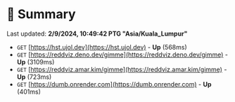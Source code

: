 # 📖 Summary
Last updated: **2/9/2024, 10:49:42 PTG "Asia/Kuala_Lumpur"**

- `GET` [https://hst.ujol.dev](https://hst.ujol.dev) - **Up** (568ms)
- `GET` [https://reddviz.deno.dev/gimme](https://reddviz.deno.dev/gimme) - **Up** (3109ms)
- `GET` [https://reddviz.amar.kim/gimme](https://reddviz.amar.kim/gimme) - **Up** (723ms)
- `GET` [https://dumb.onrender.com](https://dumb.onrender.com) - **Up** (401ms)
